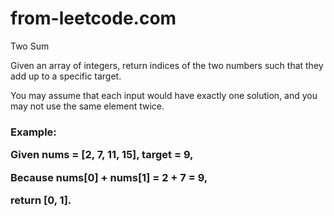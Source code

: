 # from-leetcode.com
Two Sum


Given an array of integers, return indices of the two numbers such that they add up to a specific target.

You may assume that each input would have exactly one solution, and you may not use the same element twice.

<h3>
  
Example:

Given nums = [2, 7, 11, 15], target = 9,

Because nums[0] + nums[1] = 2 + 7 = 9,

return [0, 1].

